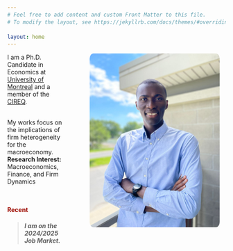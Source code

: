 ```yaml
---
# Feel free to add content and custom Front Matter to this file.
# To modify the layout, see https://jekyllrb.com/docs/themes/#overriding-theme-defaults

layout: home
---
```


<img id="profile" src="/assets/Juste.jpg" height="400" align="right"/>
<style>
img {
  border-radius: 3%;
  margin-bottom: 1em;
  margin-left: 4em;
  margin-right: 1em;
}
</style>

I am a Ph.D. Candidate in Economics at [University of Montreal](https://sceco.umontreal.ca/english/home/) and a member of the [CIREQ](https://www.cireqmontreal.com/).
<br/> <!-- Fortunate to be advised by [Immo Schott](https://sites.google.com/site/immoschott/). -->


<br/> My works focus on the implications of firm heterogeneity for the macroeconomy.   <!--  and interactions with the financial sector. -->    
**Research Interest:** Macroeconomics, Finance, and Firm Dynamics


<!-- On this site you find my [**works**](/research){: .btn .btn--inverse} [**CV**](/cv){: .btn .btn--inverse} and other. -->

<br/><br/>
<span style="color:#9E0B00;">**Recent** </span>

> ##### __I am on the 2024/2025 Job Market.__   
  

<!--

> ##### __Dissertation Fellowship, Federal Reserve Bank of St. Louis. Summer 2023.__   

> ##### __Co-organized:__ 1st CIREQ Interdisciplinary Conference on Big Data and AI. 2023. [link](https://cireqmontreal.com/en/1st-cireq-interdisciplinary-conference-on-big-data-and-artificial-intelligence/){: .btn .btn-primary}


<a href="#link" class="btn btn--success">Button name</a>


<center>
<a href="#link" class="btn btn--success">Button name</a>
</center>


 

<form action="https://stackoverflow.com/" method="get" target="_blank"><button type="danger">Click me</button></form>

  
  <button type="button" class="btn btn-primary">Primary</button>
  <button type="button" class="btn btn-success">Success</button>
 

  <link rel="stylesheet" href="https://maxcdn.bootstrapcdn.com/bootstrap/3.4.1/css/bootstrap.min.css">
<div class="container">
  <h2>Button Styles</h2>
  <button type="button" class="btn">Basic</button>
  <button type="button" class="btn btn-default">Default</button>

  <button type="button" class="btn btn-info">Info</button>
  <button type="button" class="btn btn-warning">Warning</button>
  <button type="button" class="btn btn-danger">Danger</button>
  <button type="button" class="btn btn-link">Link</button>      
</div>



<a href="javascript:void(0)" class="button">Default Button</a>

<blockquote>  <p align = "justify" style="font-size:88%; margin-top: -1em"> Dissertation Fellowship, Federal Reserve Bank of St. Louis. Summer 2023. </p>
</blockquote>

-->
